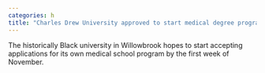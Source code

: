 ```yaml
---
categories: h
title: "Charles Drew University approved to start medical degree program"
---
```

The historically Black university in Willowbrook hopes to start accepting applications for its own medical school program by the first week of November.
